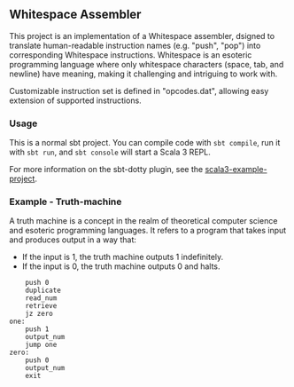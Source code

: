 ## Whitespace Assembler

This project is an implementation of a Whitespace assembler, dsigned to translate human-readable instruction names (e.g. "push", "pop") into corresponding Whitespace instructions. Whitespace is an esoteric programming language where only whitespace characters (space, tab, and newline) have meaning, making it challenging and intriguing to work with.

Customizable instruction set is defined in "opcodes.dat", allowing easy extension of supported instructions.

### Usage

This is a normal sbt project. You can compile code with `sbt compile`, run it with `sbt run`, and `sbt console` will start a Scala 3 REPL.

For more information on the sbt-dotty plugin, see the
[scala3-example-project](https://github.com/scala/scala3-example-project/blob/main/README.md).

### Example - Truth-machine

A truth machine is a concept in the realm of theoretical computer science and esoteric programming languages. It refers to a program that takes input and produces output in a way that:

- If the input is 1, the truth machine outputs 1 indefinitely.
- If the input is 0, the truth machine outputs 0 and halts.

```
	push 0
	duplicate	
	read_num	
	retrieve
	jz zero
one:
	push 1
	output_num
	jump one
zero:
	push 0
	output_num
	exit	

```
